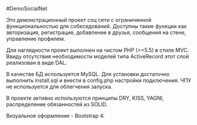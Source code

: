 #DemoSocialNet

Это демонстрационный проект соц сети с ограниченной функциональностью для собеседований. 
Доступны такие функции как авторизация, регистрация, добавление в друзья, сообщения на стене, управление профилем.

Для наглядности проект выполнен на чистом PHP (>=5.5) в стиле MVC. 
Ввиду отсутствия необходимости моделей типа ActiveRecord этот слой реализован в виде DAL.

В качестве БД используется MySQL. Для установки достаточно выполнить install.sql и внести в config.php настройки подключения.
ЧПУ не используется для облегчения запуска. 

В проекте активно используются принципы DRY, KISS, YAGNI, распределение обязанностей из SOLID.

Визуальное оформление - Bootstrap 4.
